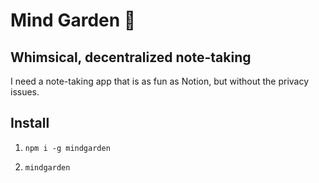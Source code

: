 # Mind Garden 🌳

## Whimsical, decentralized note-taking

I need a note-taking app that is as fun as Notion, but without the privacy issues.

## Install

1. `npm i -g mindgarden`

2. `mindgarden`

